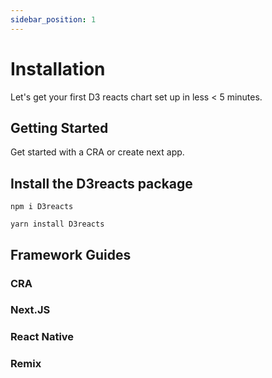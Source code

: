```yaml
---
sidebar_position: 1
---
```


# Installation

Let's get your first D3 reacts chart set up in less < 5 minutes.

## Getting Started

Get started with a CRA or create next app.

## Install the D3reacts package


```shell
npm i D3reacts
```

```shell
yarn install D3reacts
```

## Framework Guides

### CRA

### Next.JS

### React Native

### Remix

